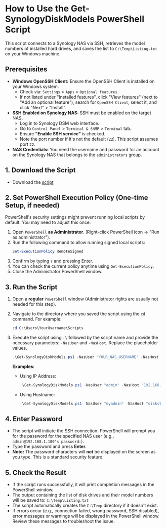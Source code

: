 # How to Use the Get-SynologyDiskModels PowerShell Script

This script connects to a Synology NAS via SSH, retrieves the model numbers of installed hard drives, and saves the list to `C:\Temp\Listing.txt` on your Windows machine.

## Prerequisites

* **Windows OpenSSH Client:** Ensure the OpenSSH Client is installed on your Windows system.
    * Check via: `Settings` > `Apps` > `Optional features`.
    * If not listed under "Installed features", click "View features" (next to "Add an optional feature"), search for `OpenSSH Client`, select it, and click "Next" > "Install".
* **SSH Enabled on Synology NAS:** SSH must be enabled on the target NAS.
    * Log in to Synology DSM web interface.
    * Go to `Control Panel` > `Terminal & SNMP` > `Terminal` tab.
    * Ensure **"Enable SSH service"** is checked.
    * Note the port number if it's not the default (`22`). This script assumes port `22`.
* **NAS Credentials:** You need the username and password for an account on the Synology NAS that belongs to the `administrators` group.

## 1. Download the Script

* Download the [script](https://github.com/Livedeath2k/Synology-Compatibility-Hack/PowerShell/Get-SynologyDiskModels.ps1)

## 2. Set PowerShell Execution Policy (One-time Setup, if needed)

PowerShell's security settings might prevent running local scripts by default. You may need to adjust this once.

1.  Open `PowerShell` **as Administrator**. (Right-click PowerShell icon -> "Run as administrator").
2.  Run the following command to allow running signed local scripts:
    ```powershell
    Set-ExecutionPolicy RemoteSigned
    ```
3.  Confirm by typing `Y` and pressing Enter.
4.  You can check the current policy anytime using `Get-ExecutionPolicy`.
5.  Close the Administrator PowerShell window.

## 3. Run the Script

1.  Open a **regular** `PowerShell` window (Administrator rights are usually not needed for this step).
2.  Navigate to the directory where you saved the script using the `cd` command. For example:
    ```powershell
    cd C:\Users\YourUsername\Scripts
    ```
3.  Execute the script using `.\` followed by the script name and provide the necessary parameters: `-NasUser` and `-NasHost`. Replace the placeholder values.

    ```powershell
    .\Get-SynologyDiskModels.ps1 -NasUser "YOUR_NAS_USERNAME" -NasHost "YOUR_NAS_IP_OR_HOSTNAME"
    ```

    **Examples:**

    * Using IP Address:
        ```powershell
        .\Get-SynologyDiskModels.ps1 -NasUser "admin" -NasHost "192.168.1.100"
        ```
    * Using Hostname:
        ```powershell
        .\Get-SynologyDiskModels.ps1 -NasUser "myadmin" -NasHost "diskstation.local"
        ```

## 4. Enter Password

* The script will initiate the SSH connection. PowerShell will prompt you for the password for the specified NAS user (e.g., `admin@192.168.1.100's password:`).
* Type the password and press **Enter**.
* **Note:** The password characters will **not** be displayed on the screen as you type. This is a standard security feature.

## 5. Check the Result

* If the script runs successfully, it will print completion messages in the PowerShell window.
* The output containing the list of disk drives and their model numbers will be saved to:
    `C:\Temp\Listing.txt`
* The script automatically creates the `C:\Temp` directory if it doesn't exist.
* If errors occur (e.g., connection failed, wrong password, SSH disabled), error messages or warnings will be displayed in the PowerShell window. Review these messages to troubleshoot the issue.
